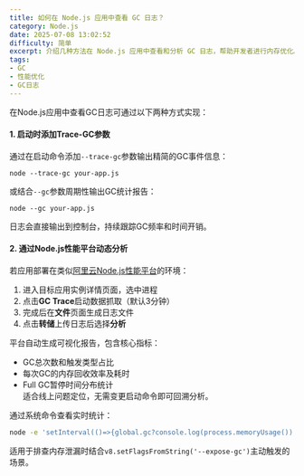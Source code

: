 ```yaml
---
title: 如何在 Node.js 应用中查看 GC 日志？
category: Node.js
date: 2025-07-08 13:02:52
difficulty: 简单
excerpt: 介绍几种方法在 Node.js 应用中查看和分析 GC 日志，帮助开发者进行内存优化。
tags:
- GC
- 性能优化
- GC日志
---
```

在Node.js应用中查看GC日志可通过以下两种方式实现：

#### 1. 启动时添加Trace-GC参数
通过在启动命令添加`--trace-gc`参数输出精简的GC事件信息：
```shell
node --trace-gc your-app.js
```
或结合`--gc`参数周期性输出GC统计报告：
```shell
node --gc your-app.js
```
日志会直接输出到控制台，持续跟踪GC频率和时间开销。

#### 2. 通过Node.js性能平台动态分析
若应用部署在类似[阿里云Node.js性能平台](https://www.aliyun.com/product/nodejs)的环境：
1. 进入目标应用实例详情页面，选中进程
2. 点击**GC Trace**启动数据抓取（默认3分钟）
3. 完成后在**文件**页面生成日志文件
4. 点击**转储**上传日志后选择**分析**
   
平台自动生成可视化报告，包含核心指标：
- GC总次数和触发类型占比
- 每次GC的内存回收效率及耗时
- Full GC暂停时间分布统计  
适合线上问题定位，无需变更启动命令即可回溯分析。

通过系统命令查看实时统计：
```bash
node -e 'setInterval(()=>{global.gc?console.log(process.memoryUsage()):null},1000)' 
```
适用于排查内存泄漏时结合`v8.setFlagsFromString('--expose-gc')`主动触发的场景。
